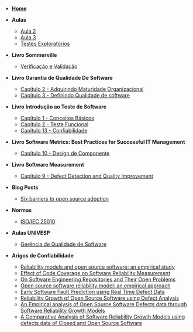 - [**Home**](/README.md)
- **Aulas**
    - [Aula 2](aulas/aula2.md)
    - [Aula 3](aulas/aula3.md)
    - [Testes Exploratórios](aulas/testesExploratorios.md)
- **Livro Sommerville**
    - [Verificação e Validação](books/sommerville/VV.md)
- **Livro Garantia de Qualidade De Software** 
    - [Capítulo 2 - Adquirindo Maturidade Organizacional](books/alexandre_bartie/cap_2.md)
    - [Capítulo 3 - Definindo Qualidade de software](books/alexandre_bartie/cap_3.md)
- **Livro Introdução ao Teste de Software** 
    - [Capítulo 1 - Conceitos Básicos](books/eduardo_delamaro/cap1.md)
    - [Capítulo 2 - Teste Funcional](books/eduardo_delamaro/cap2.md)
    - [Capítulo 13 - Confiabilidade](books/eduardo_delamaro/cap13.md)
- **Livro Software Metrics: Best Practices for Successful IT Management** 
    - [Capítulo 10 - Design de Componente](books/paul_goodman/software-metrics-best-practices.md)
- **Livro Software Measurement** 
    - [Capítulo 9 - Defect Detection and Quality Improvement](books/ebert_dumke/cap9.md)

- **Blog Posts**
    - [Six barriers to open source adoption](blog-posts/six-barriers-to-open-source-adoption.md)


- **Normas**
    - [ISO/IEC 25010](normas/iso_iec_25010.md)
- **Aulas UNIVESP**
    - [Gerência de Qualidade de Software](univesp/GerenciaQualidade.md)
- **Arigos de Confiabilidade**
  - [Reliability models and open source software: an empirical study](artigos/reliability_models_open_source.md)
  - [Effect of Code Coverage on Software Reliability Measurement](artigos/effect-of-code-coverage-on-software-reliability-measurement.md)
  - [On Software Engineering Repositories and Their Open Problems](artigos/software-repository-and-their-open-problems)
  - [Open source software reliability model: an empirical approach](artigos/open-source-software-reliability-model-an-empirical-approach.md)
  - [Early Software Fault Prediction using Real Time Defect Data](artigos/early-software-fault-prediction-using-real-time-defect-data.md)
  - [Reliability Growth of Open Source Software using Defect Analysis](artigos/reliability-growth-of-open-source-software-using-defect-analysis.md)
  - [An Empirical analysis of Open Source Software Defects data through Software Reliability Growth Models](artigos/an-empirical-analysis-of-open-source-software-defects-data-through-software-reliability-growth-models.md)
  - [A Comparative Analysis of Software Reliability Growth Models using defects data of Closed and Open Source Software](artigos/a-comparative-analysis-of-software-reliability-growth-models-using-defects-data-of-closed-and-open-source-software.md)
